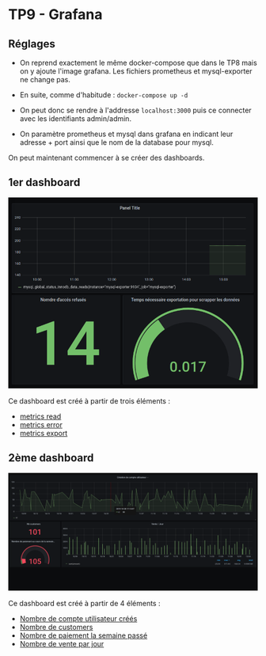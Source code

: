 # TP9 - Grafana

## Réglages

- On reprend exactement le même docker-compose que dans le TP8 mais on y ajoute l'image grafana. Les fichiers prometheus et mysql-exporter ne change pas.

- En suite, comme d'habitude : `docker-compose up -d`
- On peut donc se rendre à l'addresse `localhost:3000` puis ce connecter avec les identifiants admin/admin.
- On paramètre prometheus et mysql dans grafana en indicant leur adresse + port ainsi que le nom de la database pour mysql.

On peut maintenant commencer à se créer des dashboards.

## 1er dashboard

![Premier Dashboard](graph-screenshots/dashboard1.png)

Ce dashboard est créé à partir de trois éléments :

- [metrics read](graph-screenshots/dashboard1_item1.png)
- [metrics error](graph-screenshots/dashboard1_item2.png)
- [metrics export](graph-screenshots/dashboard1_item3.png)

## 2ème dashboard

![Deuxième Dashboard](graph-screenshots/dashboard2.png)

Ce dashboard est créé à partir de 4 éléments :

- [Nombre de compte utilisateur créés](graph-screenshots/dashboard2_item1.png)
- [Nombre de customers](graph-screenshots/dashboard2_item2.png)
- [Nombre de paiement la semaine passé](graph-screenshots/dashboard2_item3.png)
- [Nombre de vente par jour](graph-screenshots/dashboard2_item4.png)


